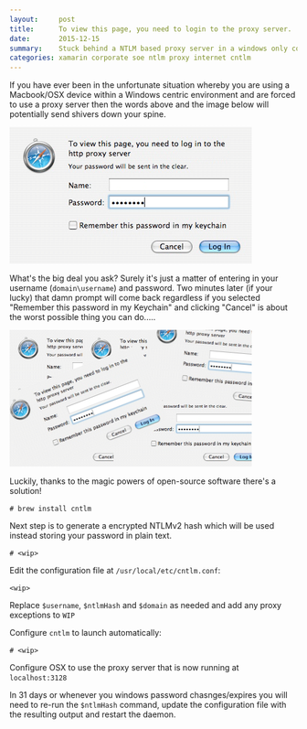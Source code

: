 ```yaml
---
layout:     post
title:      To view this page, you need to login to the proxy server.
date:       2015-12-15
summary:    Stuck behind a NTLM based proxy server in a windows only corporate environment on a MacBook? Here's how you can make the best out of bad situation.
categories: xamarin corporate soe ntlm proxy internet cntlm
---
```


If you have ever been in the unfortunate situation whereby you are using a Macbook/OSX device within a Windows centric environment and are forced to use a proxy server then the words above and the image below will potentially send shivers down your spine.

![To view this page, you need to login to the proxy server.](/images/osx-ntlm-proxy-auth.png)

What's the big deal you ask? Surely it's just a matter of entering in your username (```domain\username```) and password. Two minutes later (if your lucky) that damn prompt will come back regardless if you selected "Remember this password in my Keychain" and clicking "Cancel" is about the worst possible thing you can do.....

![To view this page, you need to login to the proxy server.](/images/osx-ntlm-proxy-auth-loop.png) 

Luckily, thanks to the magic powers of open-source software there's a solution!

    # brew install cntlm

Next step is to generate a encrypted NTLMv2 hash which will be used instead storing your password in plain text.

    # <wip>

Edit the configuration file at ```/usr/local/etc/cntlm.conf```:

    <wip>

Replace `$username`, `$ntlmHash` and `$domain` as needed and add any proxy exceptions to ```WIP```

Configure `cntlm` to launch automatically:

    # <wip>

Configure OSX to use the proxy server that is now running at ```localhost:3128```

In 31 days or whenever you windows password chasnges/expires you will need to re-run the `$ntlmHash` command, update the configuration file with the resulting output and restart the daemon.

